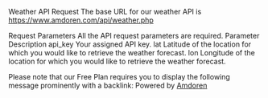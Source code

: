 Weather API Request
The base URL for our weather API is 
https://www.amdoren.com/api/weather.php

Request Parameters
All the API request parameters are required.
Parameter   Description
api_key    Your assigned API key.
lat     Latitude of the location for which you would like to retrieve the weather forecast.
lon     Longitude of the location for which you would like to retrieve the weather forecast.

Please note that our Free Plan requires you to display the following message prominently with a backlink:
Powered by <a href="https://www.amdoren.com">Amdoren</a>


